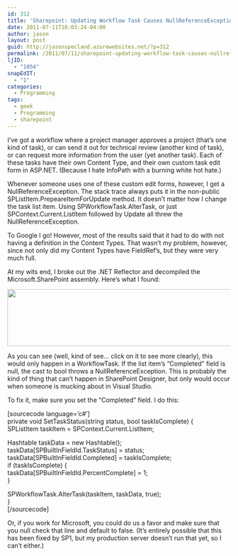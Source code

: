 ```yaml
---
id: 312
title: 'Sharepoint: Updating Workflow Task Causes NullReferenceException (a fix)'
date: 2011-07-11T16:03:24-04:00
author: jason
layout: post
guid: http://jasonspecland.azurewebsites.net/?p=312
permalink: /2011/07/11/sharepoint-updating-workflow-task-causes-nullreferenceexception-a-fix/
ljID:
  - "1054"
snapEdIT:
  - "1"
categories:
  - Programming
tags:
  - geek
  - Programming
  - sharepoint
---
```

I&#8217;ve got a workflow where a project manager approves a project (that&#8217;s one kind of task), or can send it out for technical review (another kind of task), or can request more information from the user (yet another task). Each of these tasks have their own Content Type, and their own custom task edit form in ASP.NET. (Because I hate InfoPath with a burning white hot hate.)

Whenever someone uses one of these custom edit forms, however, I get a NullReferenceException. The stack trace always puts it in the non-public SPListItem.PrepeareItemForUpdate method. It doesn&#8217;t matter how I change the task list item. Using SPWorkflowTask.AlterTask, or just SPContext.Current.ListItem followed by Update all threw the NullReferenceException.

To Google I go! However, most of the results said that it had to do with not having a definition in the Content Types. That wasn&#8217;t my problem, however, since not only did my Content Types have FieldRef&#8217;s, but they were very much full.

At my wits end, I broke out the .NET Reflector and decompiled the Microsoft.SharePoint assembly. Here&#8217;s what I found:

[<img class="alignnone size-full wp-image-313" title="Screenshot of Decompilation of SPListItem.cs in Microsoft.SharePoint Assembly" src="http://jasonspecland.azurewebsites.net/wp-content/uploads/2011/07/splistitem.png" alt="" width="1098" height="128" srcset="/wp-content/uploads/2011/07/splistitem.png 1098w, /wp-content/uploads/2011/07/splistitem-300x34.png 300w, /wp-content/uploads/2011/07/splistitem-1024x119.png 1024w" sizes="(max-width: 1098px) 100vw, 1098px" />](http://jasonspecland.azurewebsites.net/wp-content/uploads/2011/07/splistitem.png)

As you can see (well, kind of see&#8230; click on it to see more clearly), this would only happen in a WorkflowTask. If the list item&#8217;s &#8220;Completed&#8221; field is null, the cast to bool throws a NullReferenceException. This is probably the kind of thing that can&#8217;t happen in SharePoint Designer, but only would occur when someone is mucking about in Visual Studio.

To fix it, make sure you set the &#8220;Completed&#8221; field. I do this:

[sourcecode language=&#8217;c#&#8217;]  
private void SetTaskStatus(string status, bool taskIsComplete) {  
SPListItem taskItem = SPContext.Current.ListItem;

Hashtable taskData = new Hashtable();  
taskData[SPBuiltInFieldId.TaskStatus] = status;  
taskData[SPBuiltInFieldId.Completed] = taskIsComplete;  
if (taskIsComplete) {  
taskData[SPBuiltInFieldId.PercentComplete] = 1;  
}

SPWorkflowTask.AlterTask(taskItem, taskData, true);  
}  
[/sourcecode]

Or, if you work for Microsoft, you could do us a favor and make sure that you null check that line and default to false. (It&#8217;s entirely possible that this has been fixed by SP1, but my production server doesn&#8217;t run that yet, so I can&#8217;t either.)